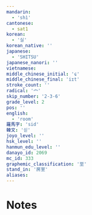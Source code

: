 ```yaml
---
mandarin:
  - 'shì'
cantonese:
  - sat1
korean:
  - '실'
korean_native: ''
japanese:
  - 'SHITSU'
japanese_nanori: ''
vietnamese:
middle_chinese_initial: 'ɕ'
middle_chinese_final: 'iɪt'
stroke_count: ''
radical: '宀'
skip_number: '2-3-6'
grade_level: 2
pos: ''
english:
  - 'room'
羅馬字: 'sid'
韓文: '싣'
joyo_level: ''
hsk_level: ''
hanmun_edu_level: ''
danayo_id: 2069
mc_id: 333
graphemic_classification: '至'
stand_in: '房室'
aliases:
---
```


# Notes
